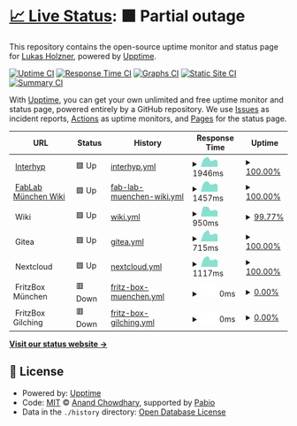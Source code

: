 # [📈 Live Status](https://lukas-holzner.github.io/uptime-monitor): <!--live status--> **🟧 Partial outage**

This repository contains the open-source uptime monitor and status page for [Lukas Holzner](https://lholz.de), powered by [Upptime](https://github.com/upptime/upptime).

[![Uptime CI](https://github.com/lukas-holzner/uptime-monitor/workflows/Uptime%20CI/badge.svg)](https://github.com/lukas-holzner/uptime-monitor/actions?query=workflow%3A%22Uptime+CI%22)
[![Response Time CI](https://github.com/lukas-holzner/uptime-monitor/workflows/Response%20Time%20CI/badge.svg)](https://github.com/lukas-holzner/uptime-monitor/actions?query=workflow%3A%22Response+Time+CI%22)
[![Graphs CI](https://github.com/lukas-holzner/uptime-monitor/workflows/Graphs%20CI/badge.svg)](https://github.com/lukas-holzner/uptime-monitor/actions?query=workflow%3A%22Graphs+CI%22)
[![Static Site CI](https://github.com/lukas-holzner/uptime-monitor/workflows/Static%20Site%20CI/badge.svg)](https://github.com/lukas-holzner/uptime-monitor/actions?query=workflow%3A%22Static+Site+CI%22)
[![Summary CI](https://github.com/lukas-holzner/uptime-monitor/workflows/Summary%20CI/badge.svg)](https://github.com/lukas-holzner/uptime-monitor/actions?query=workflow%3A%22Summary+CI%22)

With [Upptime](https://upptime.js.org), you can get your own unlimited and free uptime monitor and status page, powered entirely by a GitHub repository. We use [Issues](https://github.com/lukas-holzner/uptime-monitor/issues) as incident reports, [Actions](https://github.com/lukas-holzner/uptime-monitor/actions) as uptime monitors, and [Pages](https://lukas-holzner.github.io/uptime-monitor) for the status page.

<!--start: status pages-->
<!-- This summary is generated by Upptime (https://github.com/upptime/upptime) -->
<!-- Do not edit this manually, your changes will be overwritten -->
<!-- prettier-ignore -->
| URL | Status | History | Response Time | Uptime |
| --- | ------ | ------- | ------------- | ------ |
| <img alt="" src="https://icons.duckduckgo.com/ip3/interhyp.de.ico" height="13"> [Interhyp](https://interhyp.de) | 🟩 Up | [interhyp.yml](https://github.com/lukas-holzner/uptime-monitor/commits/HEAD/history/interhyp.yml) | <details><summary><img alt="Response time graph" src="./graphs/interhyp/response-time-week.png" height="20"> 1946ms</summary><br><a href="https://lukas-holzner.github.io/uptime-monitor/history/interhyp"><img alt="Response time 1970" src="https://img.shields.io/endpoint?url=https%3A%2F%2Fraw.githubusercontent.com%2Flukas-holzner%2Fuptime-monitor%2FHEAD%2Fapi%2Finterhyp%2Fresponse-time.json"></a><br><a href="https://lukas-holzner.github.io/uptime-monitor/history/interhyp"><img alt="24-hour response time 1579" src="https://img.shields.io/endpoint?url=https%3A%2F%2Fraw.githubusercontent.com%2Flukas-holzner%2Fuptime-monitor%2FHEAD%2Fapi%2Finterhyp%2Fresponse-time-day.json"></a><br><a href="https://lukas-holzner.github.io/uptime-monitor/history/interhyp"><img alt="7-day response time 1946" src="https://img.shields.io/endpoint?url=https%3A%2F%2Fraw.githubusercontent.com%2Flukas-holzner%2Fuptime-monitor%2FHEAD%2Fapi%2Finterhyp%2Fresponse-time-week.json"></a><br><a href="https://lukas-holzner.github.io/uptime-monitor/history/interhyp"><img alt="30-day response time 1944" src="https://img.shields.io/endpoint?url=https%3A%2F%2Fraw.githubusercontent.com%2Flukas-holzner%2Fuptime-monitor%2FHEAD%2Fapi%2Finterhyp%2Fresponse-time-month.json"></a><br><a href="https://lukas-holzner.github.io/uptime-monitor/history/interhyp"><img alt="1-year response time 1970" src="https://img.shields.io/endpoint?url=https%3A%2F%2Fraw.githubusercontent.com%2Flukas-holzner%2Fuptime-monitor%2FHEAD%2Fapi%2Finterhyp%2Fresponse-time-year.json"></a></details> | <details><summary><a href="https://lukas-holzner.github.io/uptime-monitor/history/interhyp">100.00%</a></summary><a href="https://lukas-holzner.github.io/uptime-monitor/history/interhyp"><img alt="All-time uptime 99.94%" src="https://img.shields.io/endpoint?url=https%3A%2F%2Fraw.githubusercontent.com%2Flukas-holzner%2Fuptime-monitor%2FHEAD%2Fapi%2Finterhyp%2Fuptime.json"></a><br><a href="https://lukas-holzner.github.io/uptime-monitor/history/interhyp"><img alt="24-hour uptime 100.00%" src="https://img.shields.io/endpoint?url=https%3A%2F%2Fraw.githubusercontent.com%2Flukas-holzner%2Fuptime-monitor%2FHEAD%2Fapi%2Finterhyp%2Fuptime-day.json"></a><br><a href="https://lukas-holzner.github.io/uptime-monitor/history/interhyp"><img alt="7-day uptime 100.00%" src="https://img.shields.io/endpoint?url=https%3A%2F%2Fraw.githubusercontent.com%2Flukas-holzner%2Fuptime-monitor%2FHEAD%2Fapi%2Finterhyp%2Fuptime-week.json"></a><br><a href="https://lukas-holzner.github.io/uptime-monitor/history/interhyp"><img alt="30-day uptime 100.00%" src="https://img.shields.io/endpoint?url=https%3A%2F%2Fraw.githubusercontent.com%2Flukas-holzner%2Fuptime-monitor%2FHEAD%2Fapi%2Finterhyp%2Fuptime-month.json"></a><br><a href="https://lukas-holzner.github.io/uptime-monitor/history/interhyp"><img alt="1-year uptime 99.94%" src="https://img.shields.io/endpoint?url=https%3A%2F%2Fraw.githubusercontent.com%2Flukas-holzner%2Fuptime-monitor%2FHEAD%2Fapi%2Finterhyp%2Fuptime-year.json"></a></details>
| <img alt="" src="https://icons.duckduckgo.com/ip3/wiki.fablab-muenchen.de.ico" height="13"> [FabLab München Wiki](https://wiki.fablab-muenchen.de) | 🟩 Up | [fab-lab-muenchen-wiki.yml](https://github.com/lukas-holzner/uptime-monitor/commits/HEAD/history/fab-lab-muenchen-wiki.yml) | <details><summary><img alt="Response time graph" src="./graphs/fab-lab-muenchen-wiki/response-time-week.png" height="20"> 1457ms</summary><br><a href="https://lukas-holzner.github.io/uptime-monitor/history/fab-lab-muenchen-wiki"><img alt="Response time 1729" src="https://img.shields.io/endpoint?url=https%3A%2F%2Fraw.githubusercontent.com%2Flukas-holzner%2Fuptime-monitor%2FHEAD%2Fapi%2Ffab-lab-muenchen-wiki%2Fresponse-time.json"></a><br><a href="https://lukas-holzner.github.io/uptime-monitor/history/fab-lab-muenchen-wiki"><img alt="24-hour response time 1194" src="https://img.shields.io/endpoint?url=https%3A%2F%2Fraw.githubusercontent.com%2Flukas-holzner%2Fuptime-monitor%2FHEAD%2Fapi%2Ffab-lab-muenchen-wiki%2Fresponse-time-day.json"></a><br><a href="https://lukas-holzner.github.io/uptime-monitor/history/fab-lab-muenchen-wiki"><img alt="7-day response time 1457" src="https://img.shields.io/endpoint?url=https%3A%2F%2Fraw.githubusercontent.com%2Flukas-holzner%2Fuptime-monitor%2FHEAD%2Fapi%2Ffab-lab-muenchen-wiki%2Fresponse-time-week.json"></a><br><a href="https://lukas-holzner.github.io/uptime-monitor/history/fab-lab-muenchen-wiki"><img alt="30-day response time 1457" src="https://img.shields.io/endpoint?url=https%3A%2F%2Fraw.githubusercontent.com%2Flukas-holzner%2Fuptime-monitor%2FHEAD%2Fapi%2Ffab-lab-muenchen-wiki%2Fresponse-time-month.json"></a><br><a href="https://lukas-holzner.github.io/uptime-monitor/history/fab-lab-muenchen-wiki"><img alt="1-year response time 1729" src="https://img.shields.io/endpoint?url=https%3A%2F%2Fraw.githubusercontent.com%2Flukas-holzner%2Fuptime-monitor%2FHEAD%2Fapi%2Ffab-lab-muenchen-wiki%2Fresponse-time-year.json"></a></details> | <details><summary><a href="https://lukas-holzner.github.io/uptime-monitor/history/fab-lab-muenchen-wiki">100.00%</a></summary><a href="https://lukas-holzner.github.io/uptime-monitor/history/fab-lab-muenchen-wiki"><img alt="All-time uptime 99.97%" src="https://img.shields.io/endpoint?url=https%3A%2F%2Fraw.githubusercontent.com%2Flukas-holzner%2Fuptime-monitor%2FHEAD%2Fapi%2Ffab-lab-muenchen-wiki%2Fuptime.json"></a><br><a href="https://lukas-holzner.github.io/uptime-monitor/history/fab-lab-muenchen-wiki"><img alt="24-hour uptime 100.00%" src="https://img.shields.io/endpoint?url=https%3A%2F%2Fraw.githubusercontent.com%2Flukas-holzner%2Fuptime-monitor%2FHEAD%2Fapi%2Ffab-lab-muenchen-wiki%2Fuptime-day.json"></a><br><a href="https://lukas-holzner.github.io/uptime-monitor/history/fab-lab-muenchen-wiki"><img alt="7-day uptime 100.00%" src="https://img.shields.io/endpoint?url=https%3A%2F%2Fraw.githubusercontent.com%2Flukas-holzner%2Fuptime-monitor%2FHEAD%2Fapi%2Ffab-lab-muenchen-wiki%2Fuptime-week.json"></a><br><a href="https://lukas-holzner.github.io/uptime-monitor/history/fab-lab-muenchen-wiki"><img alt="30-day uptime 100.00%" src="https://img.shields.io/endpoint?url=https%3A%2F%2Fraw.githubusercontent.com%2Flukas-holzner%2Fuptime-monitor%2FHEAD%2Fapi%2Ffab-lab-muenchen-wiki%2Fuptime-month.json"></a><br><a href="https://lukas-holzner.github.io/uptime-monitor/history/fab-lab-muenchen-wiki"><img alt="1-year uptime 99.97%" src="https://img.shields.io/endpoint?url=https%3A%2F%2Fraw.githubusercontent.com%2Flukas-holzner%2Fuptime-monitor%2FHEAD%2Fapi%2Ffab-lab-muenchen-wiki%2Fuptime-year.json"></a></details>
| <img alt="" src="https://js.wiki/favicons/favicon-32x32.png" height="13"> Wiki | 🟩 Up | [wiki.yml](https://github.com/lukas-holzner/uptime-monitor/commits/HEAD/history/wiki.yml) | <details><summary><img alt="Response time graph" src="./graphs/wiki/response-time-week.png" height="20"> 950ms</summary><br><a href="https://lukas-holzner.github.io/uptime-monitor/history/wiki"><img alt="Response time 1065" src="https://img.shields.io/endpoint?url=https%3A%2F%2Fraw.githubusercontent.com%2Flukas-holzner%2Fuptime-monitor%2FHEAD%2Fapi%2Fwiki%2Fresponse-time.json"></a><br><a href="https://lukas-holzner.github.io/uptime-monitor/history/wiki"><img alt="24-hour response time 705" src="https://img.shields.io/endpoint?url=https%3A%2F%2Fraw.githubusercontent.com%2Flukas-holzner%2Fuptime-monitor%2FHEAD%2Fapi%2Fwiki%2Fresponse-time-day.json"></a><br><a href="https://lukas-holzner.github.io/uptime-monitor/history/wiki"><img alt="7-day response time 950" src="https://img.shields.io/endpoint?url=https%3A%2F%2Fraw.githubusercontent.com%2Flukas-holzner%2Fuptime-monitor%2FHEAD%2Fapi%2Fwiki%2Fresponse-time-week.json"></a><br><a href="https://lukas-holzner.github.io/uptime-monitor/history/wiki"><img alt="30-day response time 983" src="https://img.shields.io/endpoint?url=https%3A%2F%2Fraw.githubusercontent.com%2Flukas-holzner%2Fuptime-monitor%2FHEAD%2Fapi%2Fwiki%2Fresponse-time-month.json"></a><br><a href="https://lukas-holzner.github.io/uptime-monitor/history/wiki"><img alt="1-year response time 1065" src="https://img.shields.io/endpoint?url=https%3A%2F%2Fraw.githubusercontent.com%2Flukas-holzner%2Fuptime-monitor%2FHEAD%2Fapi%2Fwiki%2Fresponse-time-year.json"></a></details> | <details><summary><a href="https://lukas-holzner.github.io/uptime-monitor/history/wiki">99.77%</a></summary><a href="https://lukas-holzner.github.io/uptime-monitor/history/wiki"><img alt="All-time uptime 98.07%" src="https://img.shields.io/endpoint?url=https%3A%2F%2Fraw.githubusercontent.com%2Flukas-holzner%2Fuptime-monitor%2FHEAD%2Fapi%2Fwiki%2Fuptime.json"></a><br><a href="https://lukas-holzner.github.io/uptime-monitor/history/wiki"><img alt="24-hour uptime 100.00%" src="https://img.shields.io/endpoint?url=https%3A%2F%2Fraw.githubusercontent.com%2Flukas-holzner%2Fuptime-monitor%2FHEAD%2Fapi%2Fwiki%2Fuptime-day.json"></a><br><a href="https://lukas-holzner.github.io/uptime-monitor/history/wiki"><img alt="7-day uptime 99.77%" src="https://img.shields.io/endpoint?url=https%3A%2F%2Fraw.githubusercontent.com%2Flukas-holzner%2Fuptime-monitor%2FHEAD%2Fapi%2Fwiki%2Fuptime-week.json"></a><br><a href="https://lukas-holzner.github.io/uptime-monitor/history/wiki"><img alt="30-day uptime 99.95%" src="https://img.shields.io/endpoint?url=https%3A%2F%2Fraw.githubusercontent.com%2Flukas-holzner%2Fuptime-monitor%2FHEAD%2Fapi%2Fwiki%2Fuptime-month.json"></a><br><a href="https://lukas-holzner.github.io/uptime-monitor/history/wiki"><img alt="1-year uptime 98.07%" src="https://img.shields.io/endpoint?url=https%3A%2F%2Fraw.githubusercontent.com%2Flukas-holzner%2Fuptime-monitor%2FHEAD%2Fapi%2Fwiki%2Fuptime-year.json"></a></details>
| <img alt="" src="https://about.gitea.com/gitea.svg" height="13"> Gitea | 🟩 Up | [gitea.yml](https://github.com/lukas-holzner/uptime-monitor/commits/HEAD/history/gitea.yml) | <details><summary><img alt="Response time graph" src="./graphs/gitea/response-time-week.png" height="20"> 715ms</summary><br><a href="https://lukas-holzner.github.io/uptime-monitor/history/gitea"><img alt="Response time 770" src="https://img.shields.io/endpoint?url=https%3A%2F%2Fraw.githubusercontent.com%2Flukas-holzner%2Fuptime-monitor%2FHEAD%2Fapi%2Fgitea%2Fresponse-time.json"></a><br><a href="https://lukas-holzner.github.io/uptime-monitor/history/gitea"><img alt="24-hour response time 589" src="https://img.shields.io/endpoint?url=https%3A%2F%2Fraw.githubusercontent.com%2Flukas-holzner%2Fuptime-monitor%2FHEAD%2Fapi%2Fgitea%2Fresponse-time-day.json"></a><br><a href="https://lukas-holzner.github.io/uptime-monitor/history/gitea"><img alt="7-day response time 715" src="https://img.shields.io/endpoint?url=https%3A%2F%2Fraw.githubusercontent.com%2Flukas-holzner%2Fuptime-monitor%2FHEAD%2Fapi%2Fgitea%2Fresponse-time-week.json"></a><br><a href="https://lukas-holzner.github.io/uptime-monitor/history/gitea"><img alt="30-day response time 722" src="https://img.shields.io/endpoint?url=https%3A%2F%2Fraw.githubusercontent.com%2Flukas-holzner%2Fuptime-monitor%2FHEAD%2Fapi%2Fgitea%2Fresponse-time-month.json"></a><br><a href="https://lukas-holzner.github.io/uptime-monitor/history/gitea"><img alt="1-year response time 770" src="https://img.shields.io/endpoint?url=https%3A%2F%2Fraw.githubusercontent.com%2Flukas-holzner%2Fuptime-monitor%2FHEAD%2Fapi%2Fgitea%2Fresponse-time-year.json"></a></details> | <details><summary><a href="https://lukas-holzner.github.io/uptime-monitor/history/gitea">100.00%</a></summary><a href="https://lukas-holzner.github.io/uptime-monitor/history/gitea"><img alt="All-time uptime 100.00%" src="https://img.shields.io/endpoint?url=https%3A%2F%2Fraw.githubusercontent.com%2Flukas-holzner%2Fuptime-monitor%2FHEAD%2Fapi%2Fgitea%2Fuptime.json"></a><br><a href="https://lukas-holzner.github.io/uptime-monitor/history/gitea"><img alt="24-hour uptime 100.00%" src="https://img.shields.io/endpoint?url=https%3A%2F%2Fraw.githubusercontent.com%2Flukas-holzner%2Fuptime-monitor%2FHEAD%2Fapi%2Fgitea%2Fuptime-day.json"></a><br><a href="https://lukas-holzner.github.io/uptime-monitor/history/gitea"><img alt="7-day uptime 100.00%" src="https://img.shields.io/endpoint?url=https%3A%2F%2Fraw.githubusercontent.com%2Flukas-holzner%2Fuptime-monitor%2FHEAD%2Fapi%2Fgitea%2Fuptime-week.json"></a><br><a href="https://lukas-holzner.github.io/uptime-monitor/history/gitea"><img alt="30-day uptime 100.00%" src="https://img.shields.io/endpoint?url=https%3A%2F%2Fraw.githubusercontent.com%2Flukas-holzner%2Fuptime-monitor%2FHEAD%2Fapi%2Fgitea%2Fuptime-month.json"></a><br><a href="https://lukas-holzner.github.io/uptime-monitor/history/gitea"><img alt="1-year uptime 100.00%" src="https://img.shields.io/endpoint?url=https%3A%2F%2Fraw.githubusercontent.com%2Flukas-holzner%2Fuptime-monitor%2FHEAD%2Fapi%2Fgitea%2Fuptime-year.json"></a></details>
| <img alt="" src="https://nextcloud.com/c/uploads/2022/03/favicon.png" height="13"> Nextcloud | 🟩 Up | [nextcloud.yml](https://github.com/lukas-holzner/uptime-monitor/commits/HEAD/history/nextcloud.yml) | <details><summary><img alt="Response time graph" src="./graphs/nextcloud/response-time-week.png" height="20"> 1117ms</summary><br><a href="https://lukas-holzner.github.io/uptime-monitor/history/nextcloud"><img alt="Response time 1511" src="https://img.shields.io/endpoint?url=https%3A%2F%2Fraw.githubusercontent.com%2Flukas-holzner%2Fuptime-monitor%2FHEAD%2Fapi%2Fnextcloud%2Fresponse-time.json"></a><br><a href="https://lukas-holzner.github.io/uptime-monitor/history/nextcloud"><img alt="24-hour response time 926" src="https://img.shields.io/endpoint?url=https%3A%2F%2Fraw.githubusercontent.com%2Flukas-holzner%2Fuptime-monitor%2FHEAD%2Fapi%2Fnextcloud%2Fresponse-time-day.json"></a><br><a href="https://lukas-holzner.github.io/uptime-monitor/history/nextcloud"><img alt="7-day response time 1117" src="https://img.shields.io/endpoint?url=https%3A%2F%2Fraw.githubusercontent.com%2Flukas-holzner%2Fuptime-monitor%2FHEAD%2Fapi%2Fnextcloud%2Fresponse-time-week.json"></a><br><a href="https://lukas-holzner.github.io/uptime-monitor/history/nextcloud"><img alt="30-day response time 1379" src="https://img.shields.io/endpoint?url=https%3A%2F%2Fraw.githubusercontent.com%2Flukas-holzner%2Fuptime-monitor%2FHEAD%2Fapi%2Fnextcloud%2Fresponse-time-month.json"></a><br><a href="https://lukas-holzner.github.io/uptime-monitor/history/nextcloud"><img alt="1-year response time 1511" src="https://img.shields.io/endpoint?url=https%3A%2F%2Fraw.githubusercontent.com%2Flukas-holzner%2Fuptime-monitor%2FHEAD%2Fapi%2Fnextcloud%2Fresponse-time-year.json"></a></details> | <details><summary><a href="https://lukas-holzner.github.io/uptime-monitor/history/nextcloud">100.00%</a></summary><a href="https://lukas-holzner.github.io/uptime-monitor/history/nextcloud"><img alt="All-time uptime 89.60%" src="https://img.shields.io/endpoint?url=https%3A%2F%2Fraw.githubusercontent.com%2Flukas-holzner%2Fuptime-monitor%2FHEAD%2Fapi%2Fnextcloud%2Fuptime.json"></a><br><a href="https://lukas-holzner.github.io/uptime-monitor/history/nextcloud"><img alt="24-hour uptime 100.00%" src="https://img.shields.io/endpoint?url=https%3A%2F%2Fraw.githubusercontent.com%2Flukas-holzner%2Fuptime-monitor%2FHEAD%2Fapi%2Fnextcloud%2Fuptime-day.json"></a><br><a href="https://lukas-holzner.github.io/uptime-monitor/history/nextcloud"><img alt="7-day uptime 100.00%" src="https://img.shields.io/endpoint?url=https%3A%2F%2Fraw.githubusercontent.com%2Flukas-holzner%2Fuptime-monitor%2FHEAD%2Fapi%2Fnextcloud%2Fuptime-week.json"></a><br><a href="https://lukas-holzner.github.io/uptime-monitor/history/nextcloud"><img alt="30-day uptime 100.00%" src="https://img.shields.io/endpoint?url=https%3A%2F%2Fraw.githubusercontent.com%2Flukas-holzner%2Fuptime-monitor%2FHEAD%2Fapi%2Fnextcloud%2Fuptime-month.json"></a><br><a href="https://lukas-holzner.github.io/uptime-monitor/history/nextcloud"><img alt="1-year uptime 89.60%" src="https://img.shields.io/endpoint?url=https%3A%2F%2Fraw.githubusercontent.com%2Flukas-holzner%2Fuptime-monitor%2FHEAD%2Fapi%2Fnextcloud%2Fuptime-year.json"></a></details>
| <img alt="" src="https://sso.myfritz.net/static/images/icons/favicon.svg" height="13"> FritzBox München | 🟥 Down | [fritz-box-muenchen.yml](https://github.com/lukas-holzner/uptime-monitor/commits/HEAD/history/fritz-box-muenchen.yml) | <details><summary><img alt="Response time graph" src="./graphs/fritz-box-muenchen/response-time-week.png" height="20"> 0ms</summary><br><a href="https://lukas-holzner.github.io/uptime-monitor/history/fritz-box-muenchen"><img alt="Response time 0" src="https://img.shields.io/endpoint?url=https%3A%2F%2Fraw.githubusercontent.com%2Flukas-holzner%2Fuptime-monitor%2FHEAD%2Fapi%2Ffritz-box-muenchen%2Fresponse-time.json"></a><br><a href="https://lukas-holzner.github.io/uptime-monitor/history/fritz-box-muenchen"><img alt="24-hour response time 0" src="https://img.shields.io/endpoint?url=https%3A%2F%2Fraw.githubusercontent.com%2Flukas-holzner%2Fuptime-monitor%2FHEAD%2Fapi%2Ffritz-box-muenchen%2Fresponse-time-day.json"></a><br><a href="https://lukas-holzner.github.io/uptime-monitor/history/fritz-box-muenchen"><img alt="7-day response time 0" src="https://img.shields.io/endpoint?url=https%3A%2F%2Fraw.githubusercontent.com%2Flukas-holzner%2Fuptime-monitor%2FHEAD%2Fapi%2Ffritz-box-muenchen%2Fresponse-time-week.json"></a><br><a href="https://lukas-holzner.github.io/uptime-monitor/history/fritz-box-muenchen"><img alt="30-day response time 0" src="https://img.shields.io/endpoint?url=https%3A%2F%2Fraw.githubusercontent.com%2Flukas-holzner%2Fuptime-monitor%2FHEAD%2Fapi%2Ffritz-box-muenchen%2Fresponse-time-month.json"></a><br><a href="https://lukas-holzner.github.io/uptime-monitor/history/fritz-box-muenchen"><img alt="1-year response time 0" src="https://img.shields.io/endpoint?url=https%3A%2F%2Fraw.githubusercontent.com%2Flukas-holzner%2Fuptime-monitor%2FHEAD%2Fapi%2Ffritz-box-muenchen%2Fresponse-time-year.json"></a></details> | <details><summary><a href="https://lukas-holzner.github.io/uptime-monitor/history/fritz-box-muenchen">0.00%</a></summary><a href="https://lukas-holzner.github.io/uptime-monitor/history/fritz-box-muenchen"><img alt="All-time uptime 0.00%" src="https://img.shields.io/endpoint?url=https%3A%2F%2Fraw.githubusercontent.com%2Flukas-holzner%2Fuptime-monitor%2FHEAD%2Fapi%2Ffritz-box-muenchen%2Fuptime.json"></a><br><a href="https://lukas-holzner.github.io/uptime-monitor/history/fritz-box-muenchen"><img alt="24-hour uptime 0.00%" src="https://img.shields.io/endpoint?url=https%3A%2F%2Fraw.githubusercontent.com%2Flukas-holzner%2Fuptime-monitor%2FHEAD%2Fapi%2Ffritz-box-muenchen%2Fuptime-day.json"></a><br><a href="https://lukas-holzner.github.io/uptime-monitor/history/fritz-box-muenchen"><img alt="7-day uptime 0.00%" src="https://img.shields.io/endpoint?url=https%3A%2F%2Fraw.githubusercontent.com%2Flukas-holzner%2Fuptime-monitor%2FHEAD%2Fapi%2Ffritz-box-muenchen%2Fuptime-week.json"></a><br><a href="https://lukas-holzner.github.io/uptime-monitor/history/fritz-box-muenchen"><img alt="30-day uptime 0.00%" src="https://img.shields.io/endpoint?url=https%3A%2F%2Fraw.githubusercontent.com%2Flukas-holzner%2Fuptime-monitor%2FHEAD%2Fapi%2Ffritz-box-muenchen%2Fuptime-month.json"></a><br><a href="https://lukas-holzner.github.io/uptime-monitor/history/fritz-box-muenchen"><img alt="1-year uptime 0.00%" src="https://img.shields.io/endpoint?url=https%3A%2F%2Fraw.githubusercontent.com%2Flukas-holzner%2Fuptime-monitor%2FHEAD%2Fapi%2Ffritz-box-muenchen%2Fuptime-year.json"></a></details>
| <img alt="" src="https://icons.duckduckgo.com/ip3/null.ico" height="13"> FritzBox Gilching | 🟥 Down | [fritz-box-gilching.yml](https://github.com/lukas-holzner/uptime-monitor/commits/HEAD/history/fritz-box-gilching.yml) | <details><summary><img alt="Response time graph" src="./graphs/fritz-box-gilching/response-time-week.png" height="20"> 0ms</summary><br><a href="https://lukas-holzner.github.io/uptime-monitor/history/fritz-box-gilching"><img alt="Response time 0" src="https://img.shields.io/endpoint?url=https%3A%2F%2Fraw.githubusercontent.com%2Flukas-holzner%2Fuptime-monitor%2FHEAD%2Fapi%2Ffritz-box-gilching%2Fresponse-time.json"></a><br><a href="https://lukas-holzner.github.io/uptime-monitor/history/fritz-box-gilching"><img alt="24-hour response time 0" src="https://img.shields.io/endpoint?url=https%3A%2F%2Fraw.githubusercontent.com%2Flukas-holzner%2Fuptime-monitor%2FHEAD%2Fapi%2Ffritz-box-gilching%2Fresponse-time-day.json"></a><br><a href="https://lukas-holzner.github.io/uptime-monitor/history/fritz-box-gilching"><img alt="7-day response time 0" src="https://img.shields.io/endpoint?url=https%3A%2F%2Fraw.githubusercontent.com%2Flukas-holzner%2Fuptime-monitor%2FHEAD%2Fapi%2Ffritz-box-gilching%2Fresponse-time-week.json"></a><br><a href="https://lukas-holzner.github.io/uptime-monitor/history/fritz-box-gilching"><img alt="30-day response time 0" src="https://img.shields.io/endpoint?url=https%3A%2F%2Fraw.githubusercontent.com%2Flukas-holzner%2Fuptime-monitor%2FHEAD%2Fapi%2Ffritz-box-gilching%2Fresponse-time-month.json"></a><br><a href="https://lukas-holzner.github.io/uptime-monitor/history/fritz-box-gilching"><img alt="1-year response time 0" src="https://img.shields.io/endpoint?url=https%3A%2F%2Fraw.githubusercontent.com%2Flukas-holzner%2Fuptime-monitor%2FHEAD%2Fapi%2Ffritz-box-gilching%2Fresponse-time-year.json"></a></details> | <details><summary><a href="https://lukas-holzner.github.io/uptime-monitor/history/fritz-box-gilching">0.00%</a></summary><a href="https://lukas-holzner.github.io/uptime-monitor/history/fritz-box-gilching"><img alt="All-time uptime 0.00%" src="https://img.shields.io/endpoint?url=https%3A%2F%2Fraw.githubusercontent.com%2Flukas-holzner%2Fuptime-monitor%2FHEAD%2Fapi%2Ffritz-box-gilching%2Fuptime.json"></a><br><a href="https://lukas-holzner.github.io/uptime-monitor/history/fritz-box-gilching"><img alt="24-hour uptime 0.00%" src="https://img.shields.io/endpoint?url=https%3A%2F%2Fraw.githubusercontent.com%2Flukas-holzner%2Fuptime-monitor%2FHEAD%2Fapi%2Ffritz-box-gilching%2Fuptime-day.json"></a><br><a href="https://lukas-holzner.github.io/uptime-monitor/history/fritz-box-gilching"><img alt="7-day uptime 0.00%" src="https://img.shields.io/endpoint?url=https%3A%2F%2Fraw.githubusercontent.com%2Flukas-holzner%2Fuptime-monitor%2FHEAD%2Fapi%2Ffritz-box-gilching%2Fuptime-week.json"></a><br><a href="https://lukas-holzner.github.io/uptime-monitor/history/fritz-box-gilching"><img alt="30-day uptime 0.00%" src="https://img.shields.io/endpoint?url=https%3A%2F%2Fraw.githubusercontent.com%2Flukas-holzner%2Fuptime-monitor%2FHEAD%2Fapi%2Ffritz-box-gilching%2Fuptime-month.json"></a><br><a href="https://lukas-holzner.github.io/uptime-monitor/history/fritz-box-gilching"><img alt="1-year uptime 0.00%" src="https://img.shields.io/endpoint?url=https%3A%2F%2Fraw.githubusercontent.com%2Flukas-holzner%2Fuptime-monitor%2FHEAD%2Fapi%2Ffritz-box-gilching%2Fuptime-year.json"></a></details>

<!--end: status pages-->

[**Visit our status website →**](https://lukas-holzner.github.io/uptime-monitor)

## 📄 License

- Powered by: [Upptime](https://github.com/upptime/upptime)
- Code: [MIT](./LICENSE) © [Anand Chowdhary](https://anandchowdhary.com), supported by [Pabio](https://pabio.com)
- Data in the `./history` directory: [Open Database License](https://opendatacommons.org/licenses/odbl/1-0/)
